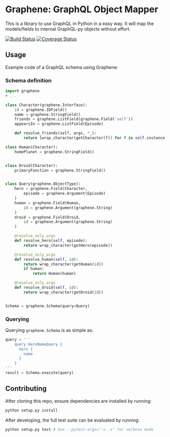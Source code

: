 # Graphene: GraphQL Object Mapper

This is a library to use GraphQL in Python in a easy way.
It will map the models/fields to internal GraphQL-py objects without effort.

[![Build Status](https://travis-ci.org/syrusakbary/graphene.svg?branch=master)](https://travis-ci.org/syrusakbary/graphene)
[![Coverage Status](https://coveralls.io/repos/syrusakbary/graphene/badge.svg?branch=master&service=github)](https://coveralls.io/github/syrusakbary/graphene?branch=master)

## Usage

Example code of a GraphQL schema using Graphene:

### Schema definition

```python
import graphene
# ...

class Character(graphene.Interface):
    id = graphene.IDField()
    name = graphene.StringField()
    friends = graphene.ListField(graphene.Field('self'))
    appearsIn = graphene.ListField(Episode)

    def resolve_friends(self, args, *_):
        return [wrap_character(getCharacter(f)) for f in self.instance.friends]

class Human(Character):
    homePlanet = graphene.StringField()


class Droid(Character):
    primaryFunction = graphene.StringField()


class Query(graphene.ObjectType):
    hero = graphene.Field(Character,
        episode = graphene.Argument(Episode)
    )
    human = graphene.Field(Human,
        id = graphene.Argument(graphene.String)
    )
    droid = graphene.Field(Droid,
        id = graphene.Argument(graphene.String)
    )

    @resolve_only_args
    def resolve_hero(self, episode):
        return wrap_character(getHero(episode))

    @resolve_only_args
    def resolve_human(self, id):
        return wrap_character(getHuman(id))
        if human:
            return Human(human)

    @resolve_only_args
    def resolve_droid(self, id):
        return wrap_character(getDroid(id))


Schema = graphene.Schema(query=Query)
```

### Querying

Querying `graphene.Schema` is as simple as:

```python
query = '''
    query HeroNameQuery {
      hero {
        name
      }
    }
'''
result = Schema.execute(query)
```

## Contributing

After cloning this repo, ensure dependencies are installed by running:

```sh
python setup.py install
```

After developing, the full test suite can be evaluated by running:

```sh
python setup.py test # Use --pytest-args="-v -s" for verbose mode
```
